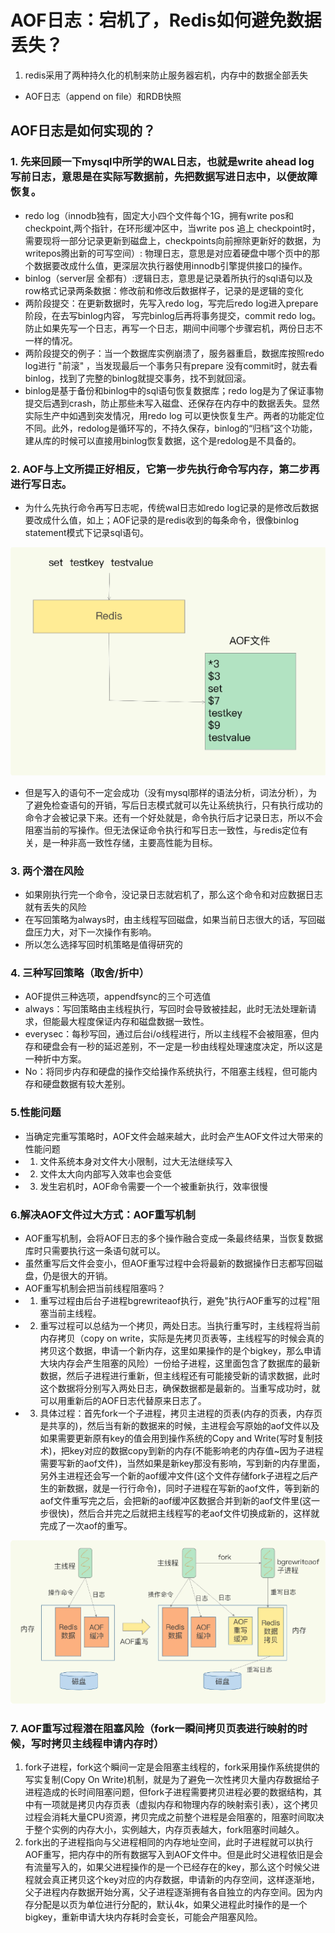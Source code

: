 <!--
 * @Author: zzzzztw
 * @Date: 2023-03-17 09:19:33
 * @LastEditors: Do not edit
 * @LastEditTime: 2023-03-17 14:34:18
 * @FilePath: /cpptest/Redislearn/04AOF日志.md
-->
# AOF日志：宕机了，Redis如何避免数据丢失？

1. redis采用了两种持久化的机制来防止服务器宕机，内存中的数据全部丢失
* AOF日志（append on file）和RDB快照
## AOF日志是如何实现的？
### 1. 先来回顾一下mysql中所学的WAL日志，也就是write ahead log 写前日志，意思是在实际写数据前，先把数据写进日志中，以便故障恢复。
* redo log（innodb独有，固定大小四个文件每个1G，拥有write pos和 checkpoint,两个指针，在环形缓冲区中，当write pos 追上 checkpoint时，需要现将一部分记录更新到磁盘上，checkpoints向前擦除更新好的数据，为writepos腾出新的可写空间）: 物理日志，意思是对应着硬盘中哪个页中的那个数据要改成什么值，更深层次执行器使用innodb引擎提供接口的操作。
*  binlog（server层 全都有）:逻辑日志，意思是记录着所执行的sql语句以及row格式记录两条数据：修改前和修改后数据样子，记录的是逻辑的变化
*  两阶段提交：在更新数据时，先写入redo log，写完后redo log进入prepare阶段，在去写binlog内容， 写完binlog后再将事务提交，commit redo log。防止如果先写一个日志，再写一个日志，期间中间哪个步骤宕机，两份日志不一样的情况。
*  两阶段提交的例子：当一个数据库实例崩溃了，服务器重启，数据库按照redo log进行 "前滚" ，当发现最后一个事务只有prepare 没有commit时，就去看binlog，找到了完整的binlog就提交事务，找不到就回滚。
*  binlog是基于备份和binlog中的sql语句恢复数据库；redo log是为了保证事物提交后遇到crash，防止那些未写入磁盘、还保存在内存中的数据丢失。显然实际生产中如遇到突发情况，用redo log 可以更快恢复生产。两者的功能定位不同。此外，redolog是循环写的，不持久保存，binlog的“归档”这个功能，建从库的时候可以直接用binlog恢复数据，这个是redolog是不具备的。  
### 2. AOF与上文所提正好相反，它第一步先执行命令写内存，第二步再进行写日志。
* 为什么先执行命令再写日志呢，传统wal日志如redo log记录的是修改后数据要改成什么值，如上；AOF记录的是redis收到的每条命令，很像binlog statement模式下记录sql语句。  
<center>

  ![](./img/04(1).png)

</center>

* 但是写入的语句不一定会成功（没有mysql那样的语法分析，词法分析），为了避免检查语句的开销，写后日志模式就可以先让系统执行，只有执行成功的命令才会被记录下来。还有一个好处就是，命令执行后才记录日志，所以不会阻塞当前的写操作。但无法保证命令执行和写日志一致性，与redis定位有关，是一种非高一致性存储，主要高性能为目标。
### 3. 两个潜在风险
* 如果刚执行完一个命令，没记录日志就宕机了，那么这个命令和对应数据日志就有丢失的风险
* 在写回策略为always时，由主线程写回磁盘，如果当前日志很大的话，写回磁盘压力大，对下一次操作有影响。
* 所以怎么选择写回时机策略是值得研究的
### 4. 三种写回策略（取舍/折中）
* AOF提供三种选项，appendfsync的三个可选值
* always：写回策略由主线程执行，写回时会导致被挂起，此时无法处理新请求，但能最大程度保证内存和磁盘数据一致性。
* everysec：每秒写回，通过后台i/o线程进行，所以主线程不会被阻塞，但内存和硬盘会有一秒的延迟差别，不一定是一秒由线程处理速度决定，所以这是一种折中方案。
* No：将同步内存和硬盘的操作交给操作系统执行，不阻塞主线程，但可能内存和硬盘数据有较大差别。

### 5.性能问题
* 当确定完重写策略时，AOF文件会越来越大，此时会产生AOF文件过大带来的性能问题
* 1. 文件系统本身对文件大小限制，过大无法继续写入
* 2. 文件太大向内部写入效率也会变低
* 3. 发生宕机时，AOF命令需要一个一个被重新执行，效率很慢
### 6.解决AOF文件过大方式：AOF重写机制
* AOF重写机制，会将AOF日志的多个操作融合变成一条最终结果，当恢复数据库时只需要执行这一条语句就可以。
* 虽然重写后文件会变小，但AOF重写过程中会将最新的数据操作日志都写回磁盘，仍是很大的开销。
* AOF重写机制会把当前线程阻塞吗？
* 1. 重写过程由后台子进程bgrewriteaof执行，避免"执行AOF重写的过程"阻塞当前主线程。
* 2. 重写过程可以总结为一个拷贝，两处日志。当执行重写时，主线程将当前内存拷贝（copy on write，实际是先拷贝页表等，主线程写的时候会真的拷贝这个数据，申请一个新内存，这里如果操作的是个bigkey，那么申请大块内存会产生阻塞的风险）一份给子进程，这里面包含了数据库的最新数据，然后子进程进行重新，但主线程还有可能接受新的请求数据，此时这个数据将分别写入两处日志，确保数据都是最新的。当重写成功时，就可以用重新后的AOF日志代替原来日志了。
* 3. 具体过程：首先fork一个子进程，拷贝主进程的页表(内存的页表，内存页是共享的)，然后当有新的数据来的时候，主进程会写原始的aof文件以及如果需要更新原有key的值会用到操作系统的Copy and Write(写时复制技术)，把key对应的数据copy到新的内存(不能影响老的内存值~因为子进程需要写新的aof文件)，当然如果是新key那没有影响，写到新的内存里面，另外主进程还会写一个新的aof缓冲文件(这个文件存储fork子进程之后产生的新数据，就是一行行命令)，同时子进程在写新的aof文件，等到新的aof文件重写完之后，会把新的aof缓冲区数据合并到新的aof文件里(这一步很快)，然后合并完之后就把主线程写的老aof文件切换成新的，这样就完成了一次aof的重写。 
<center>

![](img/04(2).png)

</center>

### 7. AOF重写过程潜在阻塞风险（fork一瞬间拷贝页表进行映射的时候，写时拷贝主线程申请内存时）
1. fork子进程，fork这个瞬间一定是会阻塞主线程的，fork采用操作系统提供的写实复制(Copy On Write)机制，就是为了避免一次性拷贝大量内存数据给子进程造成的长时间阻塞问题，但fork子进程需要拷贝进程必要的数据结构，其中有一项就是拷贝内存页表（虚拟内存和物理内存的映射索引表），这个拷贝过程会消耗大量CPU资源，拷贝完成之前整个进程是会阻塞的，阻塞时间取决于整个实例的内存大小，实例越大，内存页表越大，fork阻塞时间越久。
2. fork出的子进程指向与父进程相同的内存地址空间，此时子进程就可以执行AOF重写，把内存中的所有数据写入到AOF文件中。但是此时父进程依旧是会有流量写入的，如果父进程操作的是一个已经存在的key，那么这个时候父进程就会真正拷贝这个key对应的内存数据，申请新的内存空间，这样逐渐地，父子进程内存数据开始分离，父子进程逐渐拥有各自独立的内存空间。因为内存分配是以页为单位进行分配的，默认4k，如果父进程此时操作的是一个bigkey，重新申请大块内存耗时会变长，可能会产阻塞风险。